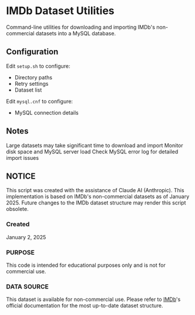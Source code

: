 # IMDb Dataset Utilities

Command-line utilities for downloading and importing IMDb's non-commercial datasets into a MySQL database.

## Configuration

Edit `setup.sh` to configure:

- Directory paths
- Retry settings
- Dataset list

Edit `mysql.cnf` to configure:

- MySQL connection details

## Notes

Large datasets may take significant time to download and import
Monitor disk space and MySQL server load
Check MySQL error log for detailed import issues

## NOTICE

This script was created with the assistance of Claude AI (Anthropic).
This implementation is based on IMDb's non-commercial datasets as of January 2025.
Future changes to the IMDb dataset structure may render this script obsolete.

### Created

January 2, 2025

### PURPOSE

This code is intended for educational purposes only and is not for commercial use.

### DATA SOURCE

This dataset is available for non-commercial use.
Please refer to [IMDb](https://developer.imdb.com/non-commercial-datasets/)'s official documentation for the most up-to-date dataset structure.

